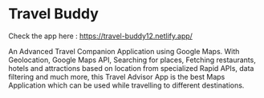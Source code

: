 
# Travel Buddy

Check the app here : https://travel-buddy12.netlify.app/


An Advanced Travel Companion Application using Google Maps. With Geolocation, Google Maps API, Searching for places, Fetching restaurants, hotels and attractions based on location from specialized Rapid APIs, data filtering and much more, this Travel Advisor App is the best Maps Application which can be used while travelling to different destinations.



